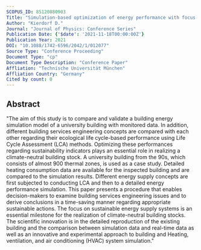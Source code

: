 ```yaml
---
SCOPUS_ID: 85120880903
Title: "Simulation-based optimization of energy performance with focus on sustainable building services engineering"
Author: "Kierdorf D."
Journal: "Journal of Physics: Conference Series"
Publication Date: {'$date': '2021-11-18T00:00:00Z'}
Publication Year: 2021
DOI: "10.1088/1742-6596/2042/1/012077"
Source Type: "Conference Proceeding"
Document Type: "cp"
Document Type Description: "Conference Paper"
Affliation: "Technische Universität München"
Affliation Country: "Germany"
Cited by count: 0
---
```


## Abstract
"The aim of this study is to compare and validate a building energy simulation model of a university building with monitored data. In addition, different building services engineering concepts are compared with each other regarding their ecological life cycle-based performance using Life Cycle Assessment (LCA) methods. Optimizing these performances regarding sustainability indicators plays an essential role in realizing a climate-neutral building stock. A university building from the 90s, which consists of almost 900 thermal zones, is used as a case study. Detailed heating consumption data are available for the inspected building and are compared to the simulation results. Different energy supply concepts are first subjected to conducting LCA and then to a detailed energy performance simulation. This paper presents a procedure that enables decision-makers to examine building services engineering issues and to derive conclusions in a time-saving manner regarding appropriate sustainable actions. The focus on sustainable energy supply systems is an essential milestone for the realization of climate-neutral building stocks. The scientific innovation is in the detailed reproduction of the existing building and the comparison between simulation data and real-time data as well as an innovative and experimental approach to building and Heating, ventilation, and air conditioning (HVAC) system simulation."

